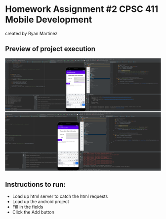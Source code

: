 # Homework Assignment #2 CPSC 411 Mobile Development

created by Ryan Martinez

## Preview of project execution
<img src="hw2before.png">
<img src="hw2after.png">

## Instructions to run:
- Load up html server to catch the html requests
- Load up the android project
- Fill in the fields
- Click the Add button